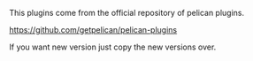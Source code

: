 This plugins come from the official repository of pelican plugins.

https://github.com/getpelican/pelican-plugins

If you want new version just copy the new versions over.

